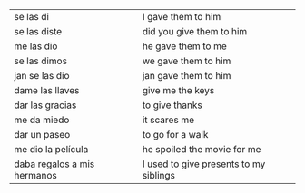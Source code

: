

| | |
|-|-|
| se las di | I gave them to him |
| se las diste | did you give them to him |
| me las dio | he gave them to me |
| se las dimos | we gave them to him |
| jan se las dio | jan gave them to him |
| dame las llaves | give me the keys |
| dar las gracias | to give thanks |
| me da miedo | it scares me |
| dar un paseo | to go for a walk |
| me dio la película | he spoiled the movie for me |
| daba regalos a mis hermanos | I used to give presents to my siblings |
